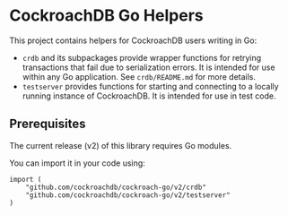 # CockroachDB Go Helpers

This project contains helpers for CockroachDB users writing in Go:
- `crdb` and its subpackages provide wrapper functions for retrying transactions that fail
  due to serialization errors. It is intended for use within any Go application. See
  `crdb/README.md` for more details.
- `testserver` provides functions for starting and connecting to a locally running instance of
  CockroachDB. It is intended for use in test code.

## Prerequisites

The current release (v2) of this library requires Go modules.

You can import it in your code using:

```
import (
	"github.com/cockroachdb/cockroach-go/v2/crdb"
	"github.com/cockroachdb/cockroach-go/v2/testserver"
)
```

